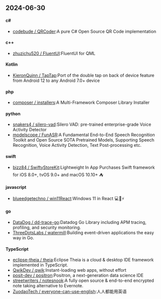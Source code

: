 ## 2024-06-30
#### c#
* [codebude / QRCoder](https://github.com/codebude/QRCoder):A pure C# Open Source QR Code implementation
#### c++
* [zhuzichu520 / FluentUI](https://github.com/zhuzichu520/FluentUI):FluentUI for QML
#### Kotlin
* [KieronQuinn / TapTap](https://github.com/KieronQuinn/TapTap):Port of the double tap on back of device feature from Android 12 to any Android 7.0+ device
#### php
* [composer / installers](https://github.com/composer/installers):A Multi-Framework Composer Library Installer
#### python
* [snakers4 / silero-vad](https://github.com/snakers4/silero-vad):Silero VAD: pre-trained enterprise-grade Voice Activity Detector
* [modelscope / FunASR](https://github.com/modelscope/FunASR):A Fundamental End-to-End Speech Recognition Toolkit and Open Source SOTA Pretrained Models, Supporting Speech Recognition, Voice Activity Detection, Text Post-processing etc.
#### swift
* [bizz84 / SwiftyStoreKit](https://github.com/bizz84/SwiftyStoreKit):Lightweight In App Purchases Swift framework for iOS 8.0+, tvOS 9.0+ and macOS 10.10+ ⛺
#### javascript
* [blueedgetechno / win11React](https://github.com/blueedgetechno/win11React):Windows 11 in React 💻🌈⚡
#### go
* [DataDog / dd-trace-go](https://github.com/DataDog/dd-trace-go):Datadog Go Library including APM tracing, profiling, and security monitoring.
* [ThreeDotsLabs / watermill](https://github.com/ThreeDotsLabs/watermill):Building event-driven applications the easy way in Go.
#### TypeScript
* [eclipse-theia / theia](https://github.com/eclipse-theia/theia):Eclipse Theia is a cloud & desktop IDE framework implemented in TypeScript.
* [QwikDev / qwik](https://github.com/QwikDev/qwik):Instant-loading web apps, without effort
* [posit-dev / positron](https://github.com/posit-dev/positron):Positron, a next-generation data science IDE
* [streetwriters / notesnook](https://github.com/streetwriters/notesnook):A fully open source & end-to-end encrypted note taking alternative to Evernote.
* [ZuodaoTech / everyone-can-use-english](https://github.com/ZuodaoTech/everyone-can-use-english):人人都能用英语
